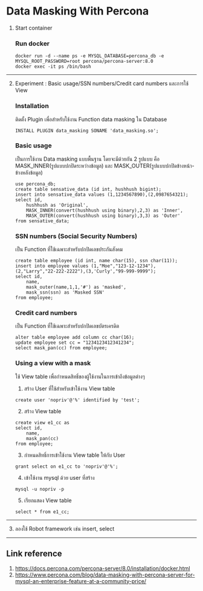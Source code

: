 # Data Masking With Percona

1. Start container
    ### Run docker
    ```
    docker run -d --name ps -e MYSQL_DATABASE=percona_db -e MYSQL_ROOT_PASSWORD=root percona/percona-server:8.0
    docker exec -it ps /bin/bash
    ```
---
2. Experiment : Basic usage/SSN numbers/Credit card numbers และการใช้ View
    ### Installation
    ติดตั้ง Plugin เพื่อสำหรับใช้งาน Function data masking ใน Database
    ```
    INSTALL PLUGIN data_masking SONAME 'data_masking.so';
    ```
    
    ### Basic usage
    เป็นการใช้งาน Data masking แบบพื้นฐาน โดยจะมีด้วยกัน 2 รูปแบบ คือ MASK_INNER(รูปแบบปกปิดระหว่างข้อมูล) และ MASK_OUTER(รูปแบบปกปิดข้างหน้า-ข้างหลังข้อมูล)
    ```
    use percona_db;
    create table sensative_data (id int, hushhush bigint);
    insert into sensative_data values (1,1234567890),(2,0987654321);
    select id, 
        hushhush as 'Original', 
        MASK_INNER(convert(hushhush using binary),2,3) as 'Inner', 
        MASK_OUTER(convert(hushhush using binary),3,3) as 'Outer' 
    from sensative_data;
    ```

    ### SSN numbers (Social Security Numbers)
    เป็น Function ที่ใช้เฉพาะสำหรับปกปิดเลขประกันสังคม 
    ```
    create table employee (id int, name char(15), ssn char(11));
    insert into employee values (1,"Moe","123-12-1234"), (2,"Larry","22-222-2222"),(3,'Curly',"99-999-9999");
    select id, 
        name, 
        mask_outer(name,1,1,'#') as 'masked', 
        mask_ssn(ssn) as 'Masked SSN' 
    from employee;
    ```

    ### Credit card numbers
    เป็น Function ที่ใช้เฉพาะสำหรับปกปิดเลขบัตรเครดิต
    ```
    alter table employee add column cc char(16);
    update employee set cc = "1234123412341234";
    select mask_pan(cc) from employee;
    ```
    ### Using a view with a mask
    ใช้ View table เพื่อกำหนดสิทธิ์ของผู้ใช้งานในการเข้าถึงข้อมูลต่างๆ
    1. สร้าง User ที่ใช้สำหรับเข้าใช้งาน View table 
    ```
    create user 'nopriv'@'%' identified by 'test';
    ```
    2. สร้าง View table
    ```
    create view e1_cc as 
    select id, 
        name, 
        mask_pan(cc) 
    from employee;
    ```
    3. กำหนดสิทธิ์การเข้าใช้งาน View table ให้กับ User
    ```
    grant select on e1_cc to 'nopriv'@'%';
    ```
    4. เข้าใช้งาน mysql ด้วย user ที่สร้าง
    ```
    mysql -u nopriv -p
    ```
    5. เรียกแสดง View table
    ```
    select * from e1_cc;
    ```
---
3. ลองใช้ Robot framework เช่น insert, select
---
## Link reference
1. https://docs.percona.com/percona-server/8.0/installation/docker.html
2. https://www.percona.com/blog/data-masking-with-percona-server-for-mysql-an-enterprise-feature-at-a-community-price/